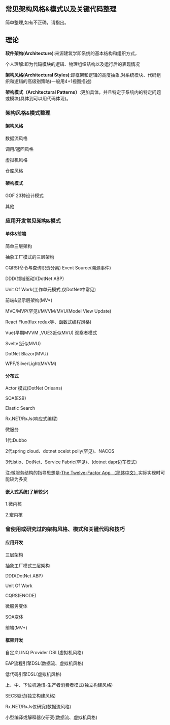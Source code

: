 ## 常见架构风格&模式以及关键代码整理

简单整理,如有不正确，请指出。

## 理论

**软件架构(Architecture)**:来源建筑学即系统的基本结构和组织方式，

个人理解:即为代码模块的逻辑、物理组织结构以及运行后的表现情况

**架构风格(Architectural Styles)**:即框架和逻辑的高度抽象,对系统模块、代码组织和逻辑的高级别策略(一般用4+1视图描述)

**架构模式（Architectural Patterns）**:更加具体，并且特定于系统内的特定问题或模块(具体到可以用代码体现)。

### 架构风格&模式整理

#### **架构风格**

数据流风格

调用/返回风格

虚拟机风格

仓库风格

#### **架构模式**

GOF 23种设计模式

其他

### 应用开发常见架构&模式

#### 单体&前端

简单三层架构 

 抽象工厂模式的三层架构

CQRS(命令与查询职责分离) Event Source(溯源事件)

DDD(领域驱动)(DotNet ABP) 

Unit Of Work(工作单元模式,仅DotNet中常见)

前端&显示层架构(MV*)

MVC/MVP(罕见)/MVVM/MVU(Model View Update)

React Flux(flux redux等、函数式编程风格)

Vue(早期MVVM ,VUE3近似MVU) 观察者模式

Svelte(近似MVU)

DotNet Blazor(MVU)

WPF/SilverLight(MVVM)

#### 分布式

Actor 模式(DotNet Orleans)

SOA(ESB)

Elastic Search

Rx.NET/RxJs(响应式编程)

微服务

1代:Dubbo

2代spring cloud、dotnet ocelot polly(罕见)、NACOS

3代Istio、DotNet、Service Fabric(罕见)、(dotnet dapr边车模式)

注:微服务结构的指导思想是:[The Twelve-Factor App （简体中文）](https://12factor.net/zh_cn/)实际实现时可能较为多变

#### 嵌入式系统(了解较少)

1.微内核

2.宏内核

### 曾使用或研究过的架构风格、模式和关键代码和技巧

#### 应用开发

三层架构

抽象工厂模式三层架构

DDD(DotNet ABP)

Unit Of Work

CQRS(ENODE)

微服务变体

SOA变体

前端(MV*)

#### 框架开发

自定义LINQ Provider DSL(虚拟机风格)

EAP流程引擎DSL(数据流、虚拟机风格)

低代码引擎DSL(虚拟机风格)

上、中、下位机通讯-生产者消费者模式(独立构建风格)

SECS驱动(独立构建风格)

Rx.NET/RxJs仅研究(数据流风格)

小型编译或解释器仅研究(数据流、虚拟机风格)
